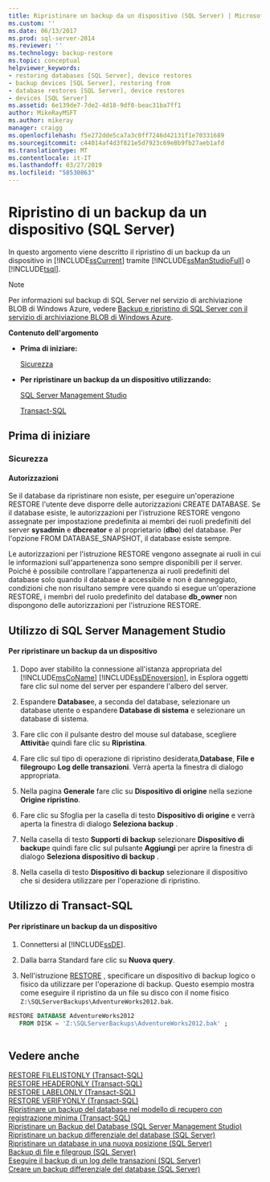 ```yaml
---
title: Ripristinare un backup da un dispositivo (SQL Server) | Microsoft Docs
ms.custom: ''
ms.date: 06/13/2017
ms.prod: sql-server-2014
ms.reviewer: ''
ms.technology: backup-restore
ms.topic: conceptual
helpviewer_keywords:
- restoring databases [SQL Server], device restores
- backup devices [SQL Server], restoring from
- database restores [SQL Server], device restores
- devices [SQL Server]
ms.assetid: 6e139de7-7de2-4d18-9df0-beac31ba7ff1
author: MikeRayMSFT
ms.author: mikeray
manager: craigg
ms.openlocfilehash: f5e272dde5ca7a3c0ff7246d42131f1e70331689
ms.sourcegitcommit: c44014af4d3f821e5d7923c69e8b9fb27aeb1afd
ms.translationtype: MT
ms.contentlocale: it-IT
ms.lasthandoff: 03/27/2019
ms.locfileid: "58530863"
---
```

# <a name="restore-a-backup-from-a-device-sql-server"></a>Ripristino di un backup da un dispositivo (SQL Server)
  In questo argomento viene descritto il ripristino di un backup da un dispositivo in [!INCLUDE[ssCurrent](../../includes/sscurrent-md.md)] tramite [!INCLUDE[ssManStudioFull](../../includes/ssmanstudiofull-md.md)] o [!INCLUDE[tsql](../../includes/tsql-md.md)].  
  
> [!NOTE]  
>  Per informazioni sul backup di SQL Server nel servizio di archiviazione BLOB di Windows Azure, vedere [Backup e ripristino di SQL Server con il servizio di archiviazione BLOB di Windows Azure](sql-server-backup-and-restore-with-microsoft-azure-blob-storage-service.md).  
  
 **Contenuto dell'argomento**  
  
-   **Prima di iniziare:**  
  
     [Sicurezza](#Security)  
  
-   **Per ripristinare un backup da un dispositivo utilizzando:**  
  
     [SQL Server Management Studio](#SSMSProcedure)  
  
     [Transact-SQL](#TsqlProcedure)  
  
##  <a name="BeforeYouBegin"></a> Prima di iniziare  
  
###  <a name="Security"></a> Sicurezza  
  
####  <a name="Permissions"></a> Autorizzazioni  
 Se il database da ripristinare non esiste, per eseguire un'operazione RESTORE l'utente deve disporre delle autorizzazioni CREATE DATABASE. Se il database esiste, le autorizzazioni per l'istruzione RESTORE vengono assegnate per impostazione predefinita ai membri dei ruoli predefiniti del server **sysadmin** e **dbcreator** e al proprietario (**dbo**) del database. Per l'opzione FROM DATABASE_SNAPSHOT, il database esiste sempre.  
  
 Le autorizzazioni per l'istruzione RESTORE vengono assegnate ai ruoli in cui le informazioni sull'appartenenza sono sempre disponibili per il server. Poiché è possibile controllare l'appartenenza ai ruoli predefiniti del database solo quando il database è accessibile e non è danneggiato, condizioni che non risultano sempre vere quando si esegue un'operazione RESTORE, i membri del ruolo predefinito del database **db_owner** non dispongono delle autorizzazioni per l'istruzione RESTORE.  
  
##  <a name="SSMSProcedure"></a> Utilizzo di SQL Server Management Studio  
  
#### <a name="to-restore-a-backup-from-a-device"></a>Per ripristinare un backup da un dispositivo  
  
1.  Dopo aver stabilito la connessione all'istanza appropriata del [!INCLUDE[msCoName](../../includes/msconame-md.md)] [!INCLUDE[ssDEnoversion](../../includes/ssdenoversion-md.md)], in Esplora oggetti fare clic sul nome del server per espandere l'albero del server.  
  
2.  Espandere **Database**e, a seconda del database, selezionare un database utente o espandere **Database di sistema** e selezionare un database di sistema.  
  
3.  Fare clic con il pulsante destro del mouse sul database, scegliere **Attività**e quindi fare clic su **Ripristina**.  
  
4.  Fare clic sul tipo di operazione di ripristino desiderata,**Database**, **File e filegroup**o **Log delle transazioni**. Verrà aperta la finestra di dialogo appropriata.  
  
5.  Nella pagina **Generale** fare clic su **Dispositivo di origine** nella sezione **Origine ripristino**.  
  
6.  Fare clic su Sfoglia per la casella di testo **Dispositivo di origine** e verrà aperta la finestra di dialogo **Seleziona backup** .  
  
7.  Nella casella di testo **Supporti di backup** selezionare **Dispositivo di backup**e quindi fare clic sul pulsante **Aggiungi** per aprire la finestra di dialogo **Seleziona dispositivo di backup** .  
  
8.  Nella casella di testo **Dispositivo di backup** selezionare il dispositivo che si desidera utilizzare per l'operazione di ripristino.  
  
##  <a name="TsqlProcedure"></a> Utilizzo di Transact-SQL  
  
#### <a name="to-restore-a-backup-from-a-device"></a>Per ripristinare un backup da un dispositivo  
  
1.  Connettersi al [!INCLUDE[ssDE](../../includes/ssde-md.md)].  
  
2.  Dalla barra Standard fare clic su **Nuova query**.  
  
3.  Nell'istruzione [RESTORE](/sql/t-sql/statements/restore-statements-transact-sql) , specificare un dispositivo di backup logico o fisico da utilizzare per l'operazione di backup. Questo esempio mostra come eseguire il ripristino da un file su disco con il nome fisico `Z:\SQLServerBackups\AdventureWorks2012.bak`.  
  
```sql  
RESTORE DATABASE AdventureWorks2012  
   FROM DISK = 'Z:\SQLServerBackups\AdventureWorks2012.bak' ;  
  
```  
  
## <a name="see-also"></a>Vedere anche  
 [RESTORE FILELISTONLY &#40;Transact-SQL&#41;](/sql/t-sql/statements/restore-statements-filelistonly-transact-sql)   
 [RESTORE HEADERONLY &#40;Transact-SQL&#41;](/sql/t-sql/statements/restore-statements-headeronly-transact-sql)   
 [RESTORE LABELONLY &#40;Transact-SQL&#41;](/sql/t-sql/statements/restore-statements-labelonly-transact-sql)   
 [RESTORE VERIFYONLY &#40;Transact-SQL&#41;](/sql/t-sql/statements/restore-statements-verifyonly-transact-sql)   
 [Ripristinare un backup del database nel modello di recupero con registrazione minima &#40;Transact-SQL&#41;](restore-a-database-backup-under-the-simple-recovery-model-transact-sql.md)   
 [Ripristinare un Backup del Database &#40;SQL Server Management Studio&#41;](restore-a-database-backup-using-ssms.md)   
 [Ripristinare un backup differenziale del database &#40;SQL Server&#41;](restore-a-differential-database-backup-sql-server.md)   
 [Ripristinare un database in una nuova posizione &#40;SQL Server&#41;](restore-a-database-to-a-new-location-sql-server.md)   
 [Backup di file e filegroup &#40;SQL Server&#41;](back-up-files-and-filegroups-sql-server.md)   
 [Eseguire il backup di un log delle transazioni &#40;SQL Server&#41;](back-up-a-transaction-log-sql-server.md)   
 [Creare un backup differenziale del database &#40;SQL Server&#41;](create-a-differential-database-backup-sql-server.md)  
  
  
